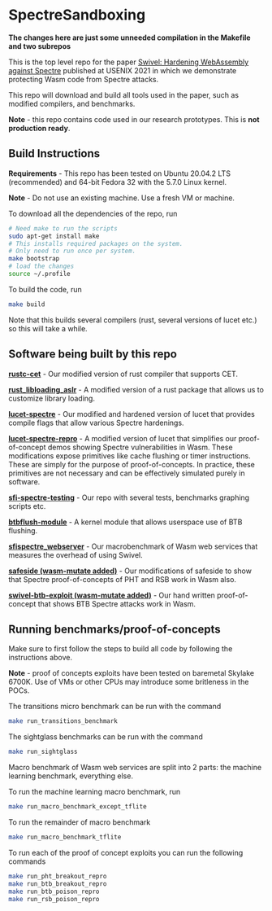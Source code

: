 # SpectreSandboxing

**The changes here are just some unneeded compilation in the Makefile and two subrepos**

This is the top level repo for the paper [Swivel: Hardening WebAssembly against Spectre](https://www.usenix.org/conference/usenixsecurity21/presentation/narayan) published at USENIX 2021
in which we demonstrate protecting Wasm code from Spectre attacks.


This repo will download and build all tools used in the paper, such as modified compilers, and benchmarks.

**Note** - this repo contains code used in our research prototypes. This is **not production ready**. 

## Build Instructions

**Requirements** - This repo has been tested on Ubuntu 20.04.2 LTS (recommended) and 64-bit Fedora 32 with the 5.7.0 Linux kernel.

**Note** - Do not use an existing machine. Use a fresh VM or machine.

To download all the dependencies of the repo, run

```bash
# Need make to run the scripts
sudo apt-get install make
# This installs required packages on the system.
# Only need to run once per system.
make bootstrap
# load the changes
source ~/.profile
```

To build the code, run

```bash
make build
```

Note that this builds several compilers (rust, several versions of lucet etc.)
so this will take a while.

## Software being built by this repo

**[rustc-cet](https://github.com/PLSysSec/rustc-cet.git)** - Our modified version of rust compiler that supports CET.

**[rust_libloading_aslr](https://github.com/PLSysSec/rust_libloading_aslr.git)** - A modified version of a rust package that allows us to customize library loading.

**[lucet-spectre](https://github.com/PLSysSec/lucet-spectre.git)** - Our modified and hardened version of lucet that provides compile flags that allow various Spectre hardenings.

**[lucet-spectre-repro](https://github.com/PLSysSec/lucet-spectre/tree/more-wasi-primitives)** - A modified version of lucet that simplifies our proof-of-concept demos showing Spectre vulnerabilities in Wasm. These modifications expose primitives like cache flushing or timer instructions. These are simply for the purpose of proof-of-concepts. In practice, these primitives are not necessary and can be effectively simulated purely in software.

**[sfi-spectre-testing](https://github.com/PLSysSec/sfi-spectre-testing.git)** - Our repo with several tests, benchmarks graphing scripts etc.

**[btbflush-module](https://github.com/PLSysSec/btbflush-module.git)** - A kernel module that allows userspace use of BTB flushing.

**[sfispectre_webserver](https://github.com/PLSysSec/sfispectre_webserver.git)** - Our macrobenchmark of Wasm web services that measures the overhead of using Swivel.


**[safeside (wasm-mutate added)](https://github.com/Jacarte/safeside.git)** - Our modifications of safeside to show that Spectre proof-of-concepts of PHT and RSB work in Wasm also.

**[swivel-btb-exploit (wasm-mutate added)](https://github.com/Jacarte/swivel-btb-exploit.git)** - Our hand written proof-of-concept that shows BTB Spectre attacks work in Wasm.

## Running benchmarks/proof-of-concepts

Make sure to first follow the steps to build all code by following the instructions above.

**Note** - proof of concepts exploits have been tested on baremetal Skylake 6700K. Use of VMs or other CPUs may introduce some britleness in the POCs.

The transitions micro benchmark can be run with the command

```bash
make run_transitions_benchmark
```

The sightglass benchmarks can be run with the command

```bash
make run_sightglass
```

Macro benchmark of Wasm web services are split into 2 parts: the machine learning benchmark, everything else.

To run the machine learning macro benchmark, run

```bash
make run_macro_benchmark_except_tflite
```

To run the remainder of macro benchmark

```bash
make run_macro_benchmark_tflite
```

To run each of the proof of concept exploits you can run the following commands

```bash
make run_pht_breakout_repro
make run_btb_breakout_repro
make run_btb_poison_repro
make run_rsb_poison_repro
```
